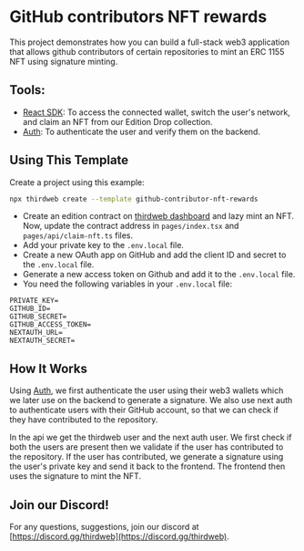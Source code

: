 # GitHub contributors NFT rewards

This project demonstrates how you can build a full-stack web3 application that allows github contributors of certain repositories to mint an ERC 1155 NFT using signature minting.

## Tools:

- [React SDK](https://docs.thirdweb.com/react): To access the connected wallet, switch the user's network, and claim an NFT from our Edition Drop collection.
- [Auth](https://portal.thirdweb.com/auth): To authenticate the user and verify them on the backend.

## Using This Template

Create a project using this example:

```bash
npx thirdweb create --template github-contributor-nft-rewards
```

- Create an edition contract on [thirdweb dashboard](https://thirdweb.com/dashboard) and lazy mint an NFT. Now, update the contract address in `pages/index.tsx` and `pages/api/claim-nft.ts` files.
- Add your private key to the `.env.local` file.
- Create a new OAuth app on GitHub and add the client ID and secret to the `.env.local` file.
- Generate a new access token on Github and add it to the `.env.local` file.
- You need the following variables in your `.env.local` file:

```
PRIVATE_KEY=
GITHUB_ID=
GITHUB_SECRET=
GITHUB_ACCESS_TOKEN=
NEXTAUTH_URL=
NEXTAUTH_SECRET=
```

## How It Works

Using [Auth](https://portal.thirdweb.com/auth), we first authenticate the user using their web3 wallets which we later use on the backend to generate a signature. We also use next auth to authenticate users with their GitHub account, so that we can check if they have contributed to the repository.

In the api we get the thirdweb user and the next auth user. We first check if both the users are present then we validate if the user has contributed to the repository. If the user has contributed, we generate a signature using the user's private key and send it back to the frontend. The frontend then uses the signature to mint the NFT.

## Join our Discord!

For any questions, suggestions, join our discord at [https://discord.gg/thirdweb](https://discord.gg/thirdweb).
